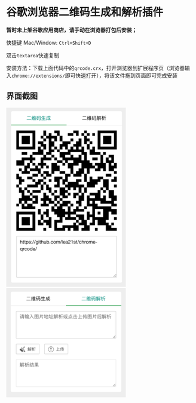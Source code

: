 谷歌浏览器二维码生成和解析插件
===============
**暂时未上架谷歌应用商店，请手动在浏览器打包后安装；**

快捷键 Mac/Window: `Ctrl+Shift+D`

双击`textarea`快速复制

安装方法：下载上面代码中的`qrcode.crx`，打开浏览器到扩展程序页（浏览器输入`chrome://extensions/`即可快速打开），将该文件拖到页面即可完成安装

## **界面截图**
<img src="1.png" width="320"/><img src="2.png" width="320"/>
